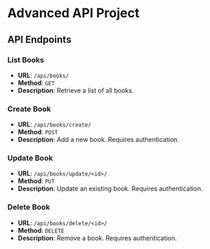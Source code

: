 # Advanced API Project

## API Endpoints

### List Books
- **URL**: `/api/books/`
- **Method**: `GET`
- **Description**: Retrieve a list of all books.

### Create Book
- **URL**: `/api/books/create/`
- **Method**: `POST`
- **Description**: Add a new book. Requires authentication.

### Update Book
- **URL**: `/api/books/update/<id>/`
- **Method**: `PUT`
- **Description**: Update an existing book. Requires authentication.

### Delete Book
- **URL**: `/api/books/delete/<id>/`
- **Method**: `DELETE`
- **Description**: Remove a book. Requires authentication.